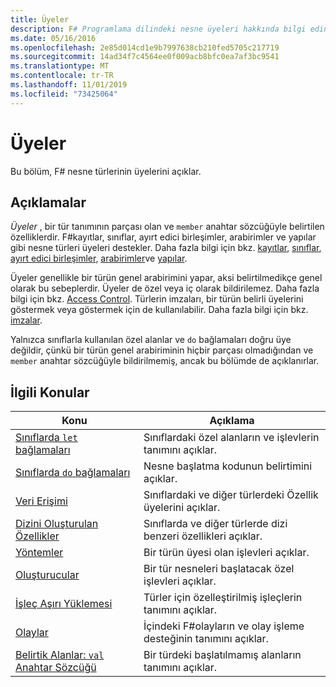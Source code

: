 ```yaml
---
title: Üyeler
description: F# Programlama dilindeki nesne üyeleri hakkında bilgi edinin.
ms.date: 05/16/2016
ms.openlocfilehash: 2e85d014cd1e9b7997638cb210fed5705c217719
ms.sourcegitcommit: 14ad34f7c4564ee0f009acb8bfc0ea7af3bc9541
ms.translationtype: MT
ms.contentlocale: tr-TR
ms.lasthandoff: 11/01/2019
ms.locfileid: "73425064"
---
```

# <a name="members"></a>Üyeler

Bu bölüm, F# nesne türlerinin üyelerini açıklar.

## <a name="remarks"></a>Açıklamalar

*Üyeler* , bir tür tanımının parçası olan ve `member` anahtar sözcüğüyle belirtilen özelliklerdir. F#kayıtlar, sınıflar, ayırt edici birleşimler, arabirimler ve yapılar gibi nesne türleri üyeleri destekler. Daha fazla bilgi için bkz. [kayıtlar](../records.md), [sınıflar](../classes.md), [ayırt edici birleşimler](../discriminated-Unions.md), [arabirimler](../interfaces.md)ve [yapılar](../structures.md).

Üyeler genellikle bir türün genel arabirimini yapar, aksi belirtilmedikçe genel olarak bu sebeplerdir. Üyeler de özel veya iç olarak bildirilemez. Daha fazla bilgi için bkz. [Access Control](../access-Control.md). Türlerin imzaları, bir türün belirli üyelerini göstermek veya göstermek için de kullanılabilir. Daha fazla bilgi için bkz. [imzalar](../signature-files.md).

Yalnızca sınıflarla kullanılan özel alanlar ve `do` bağlamaları doğru üye değildir, çünkü bir türün genel arabiriminin hiçbir parçası olmadığından ve `member` anahtar sözcüğüyle bildirilmemiş, ancak bu bölümde de açıklanırlar.

## <a name="related-topics"></a>İlgili Konular

|Konu|Açıklama|
|-----|-----------|
|[Sınıflarda `let` bağlamaları](let-bindings-in-classes.md)|Sınıflardaki özel alanların ve işlevlerin tanımını açıklar.|
|[Sınıflarda `do` bağlamaları](do-bindings-in-classes.md)|Nesne başlatma kodunun belirtimini açıklar.|
|[Veri Erişimi](properties.md)|Sınıflardaki ve diğer türlerdeki Özellik üyelerini açıklar.|
|[Dizini Oluşturulan Özellikler](indexed-properties.md)|Sınıflarda ve diğer türlerde dizi benzeri özellikleri açıklar.|
|[Yöntemler](methods.md)|Bir türün üyesi olan işlevleri açıklar.|
|[Oluşturucular](constructors.md)|Bir tür nesneleri başlatacak özel işlevleri açıklar.|
|[İşleç Aşırı Yüklemesi](../operator-overloading.md)|Türler için özelleştirilmiş işleçlerin tanımını açıklar.|
|[Olaylar](events.md)|İçindeki F#olayların ve olay işleme desteğinin tanımını açıklar.|
|[Belirtik Alanlar: `val` Anahtar Sözcüğü](explicit-fields-the-val-keyword.md)|Bir türdeki başlatılmamış alanların tanımını açıklar.|
